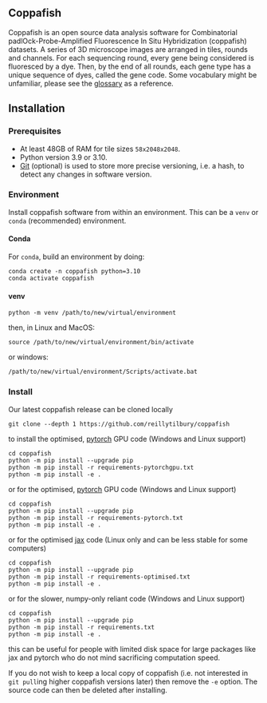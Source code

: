 ## Coppafish

Coppafish is an open source data analysis software for Combinatorial padlOck-Probe-Amplified Fluorescence In Situ 
Hybridization (coppafish) datasets. A series of 3D microscope images are arranged in tiles, rounds and channels. For 
each sequencing round, every gene being considered is fluoresced by a dye. Then, by the end of all rounds, each gene 
type has a unique sequence of dyes, called the gene code. Some vocabulary might be unfamiliar, please see the 
[glossary](glossary.md) as a reference.

## Installation

### Prerequisites

* At least 48GB of RAM for tile sizes `58x2048x2048`.
* Python version 3.9 or 3.10.
* [Git](https://git-scm.com/) (optional) is used to store more precise versioning, i.e. a hash, to detect any changes 
    in software version.

### Environment

Install coppafish software from within an environment. This can be a `venv` or `conda` (recommended) environment.

#### Conda

For `conda`, build an environment by doing:
```console
conda create -n coppafish python=3.10
conda activate coppafish
```

#### venv

```console
python -m venv /path/to/new/virtual/environment
```
then, in Linux and MacOS:
```console
source /path/to/new/virtual/environment/bin/activate
```
or windows:
```console
/path/to/new/virtual/environment/Scripts/activate.bat
```

### Install

Our latest coppafish release can be cloned locally
```console
git clone --depth 1 https://github.com/reillytilbury/coppafish
```

to install the optimised, [pytorch](https://github.com/pytorch) GPU code (Windows and Linux support)
```console
cd coppafish
python -m pip install --upgrade pip
python -m pip install -r requirements-pytorchgpu.txt
python -m pip install -e .
```

or for the optimised, [pytorch](https://github.com/pytorch) GPU code (Windows and Linux support)
```console
cd coppafish
python -m pip install --upgrade pip
python -m pip install -r requirements-pytorch.txt
python -m pip install -e .
```

or for the optimised [jax](https://github.com/google/jax) code (Linux only and can be less stable for some computers)
```console
cd coppafish
python -m pip install --upgrade pip
python -m pip install -r requirements-optimised.txt
python -m pip install -e .
```

or for the slower, numpy-only reliant code (Windows and Linux support)
```console
cd coppafish
python -m pip install --upgrade pip
python -m pip install -r requirements.txt
python -m pip install -e .
```
this can be useful for people with limited disk space for large packages like jax and pytorch who do not mind 
sacrificing computation speed.

If you do not wish to keep a local copy of coppafish (i.e. not interested in `git pull`ing higher coppafish versions 
later) then remove the `-e` option. The source code can then be deleted after installing.
